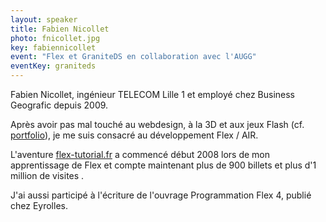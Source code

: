 ```yaml
---
layout: speaker
title: Fabien Nicollet
photo: fnicollet.jpg
key: fabiennicollet
event: "Flex et GraniteDS en collaboration avec l'AUGG"
eventKey: graniteds
---
```


Fabien Nicollet, ingénieur TELECOM Lille 1 et employé chez Business Geografic depuis 2009.

Après avoir pas mal touché au webdesign, à la 3D et aux jeux Flash (cf. [portfolio](http://www.pixtiz.fr/)), je me suis consacré au développement Flex / AIR.

L'aventure [flex-tutorial.fr](http://flex-tutorial.fr/) a commencé début 2008 lors de mon apprentissage de Flex et compte maintenant plus de 900 billets et plus d'1 million de visites  .

J'ai aussi participé à l'écriture de l'ouvrage Programmation Flex 4, publié chez Eyrolles.